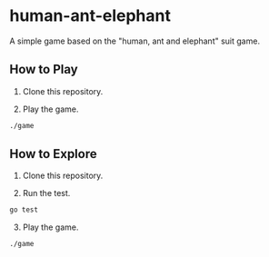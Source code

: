 # human-ant-elephant

A simple game based on the "human, ant and elephant" suit game.

## How to Play

1. Clone this repository.

2. Play the game.

```sh
./game
```

## How to Explore

1. Clone this repository.

2. Run the test.

```sh
go test
```

3. Play the game.

```sh
./game
```
